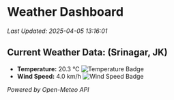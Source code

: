 
# Weather Dashboard

_Last Updated: 2025-04-05 13:16:01_

## Current Weather Data: (Srinagar, JK)
- **Temperature:** 20.3 °C ![Temperature Badge](https://img.shields.io/badge/Temperature-Medium%20Temp-green)
- **Wind Speed:** 4.0 km/h ![Wind Speed Badge](https://img.shields.io/badge/Wind%20Speed-Light%20Wind-blue)

*Powered by Open-Meteo API*
